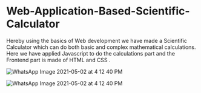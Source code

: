 # Web-Application-Based-Scientific-Calculator
Hereby using the basics of Web development we have made a Scientific Calculator which can do both basic and complex mathematical calculations. Here we have applied Javascript to do the calculations part and the Frontend part is made of HTML and CSS . 

![WhatsApp Image 2021-05-02 at 4 12 40 PM](https://user-images.githubusercontent.com/60737601/156703472-7b0e2e4a-c352-4154-bbf1-00a79cbd18eb.jpeg)

![WhatsApp Image 2021-05-02 at 4 12 40 PM](https://user-images.githubusercontent.com/60737601/156703485-77b21534-5221-437e-b37a-6523cff2556d.jpeg)

